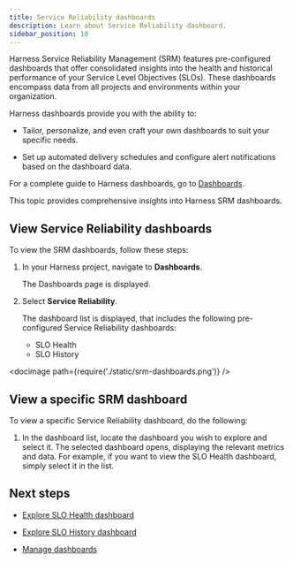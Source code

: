 ```yaml
---
title: Service Reliability dashboards
description: Learn about Service Reliability dashboard.
sidebar_position: 10
---
```


Harness Service Reliability Management (SRM) features pre-configured dashboards that offer consolidated insights into the health and historical performance of your Service Level Objectives (SLOs). These dashboards encompass data from all projects and environments within your organization.

Harness dashboards provide you with the ability to:

- Tailor, personalize, and even craft your own dashboards to suit your specific needs.
	
- Set up automated delivery schedules and configure alert notifications based on the dashboard data.

For a complete guide to Harness dashboards, go to [Dashboards](https://developer.harness.io/docs/category/dashboards-1).

This topic provides comprehensive insights into Harness SRM dashboards.


## View Service Reliability dashboards

To view the SRM dashboards, follow these steps:

1. In your Harness project, navigate to **Dashboards**. 

   The Dashboards page is displayed.
    
2. Select **Service Reliability**.
   
   The dashboard list is displayed, that includes the following pre-configured Service Reliability dashboards:

   - SLO Health
   - SLO History

<docimage path={require('./static/srm-dashboards.png')} />


## View a specific SRM dashboard

To view a specific Service Reliability dashboard, do the following:

1.	In the dashboard list, locate the dashboard you wish to explore and select it. The selected dashboard opens, displaying the relevant metrics and data. For example, if you want to view the SLO Health dashboard, simply select it in the list.


## Next steps

- [Explore SLO Health dashboard](./srm-dashboard-slo-health.md)
  
- [Explore SLO History dashboard](./srm-dashboard-slo-history.md)

- [Manage dashboards](./srm-manage-dashboard.md)



